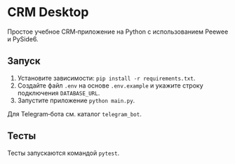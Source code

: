 # CRM Desktop

Простое учебное CRM‑приложение на Python с использованием Peewee и PySide6.

## Запуск

1. Установите зависимости: `pip install -r requirements.txt`.
2. Создайте файл `.env` на основе `.env.example` и укажите строку подключения `DATABASE_URL`.
3. Запустите приложение `python main.py`.

Для Telegram‑бота см. каталог `telegram_bot`.

## Тесты

Тесты запускаются командой `pytest`.


